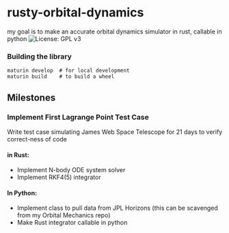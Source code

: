 # rusty-orbital-dynamics
my goal is to make an accurate orbital dynamics simulator in rust, callable in python
![License: GPL v3](https://img.shields.io/badge/License-GPLv3-blue.svg)

### Building the library

```
maturin develop  # for local development
maturin build    # to build a wheel
```

## Milestones

### Implement First Lagrange Point Test Case
Write test case simulating James Web Space Telescope for 21 days to verify correct-ness of code
#### in Rust:
- Implement N-body ODE system solver
- Implement RKF4(5) integrator 
#### In Python: 
- Implement class to pull data from JPL Horizons (this can be scavenged from my Orbital Mechanics repo)
- Make Rust integrator callable in python